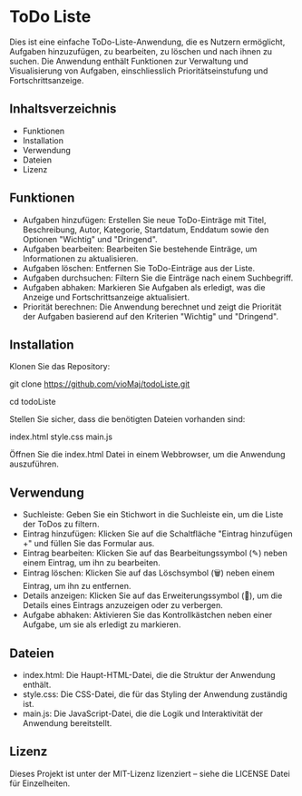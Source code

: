 # ToDo Liste
Dies ist eine einfache ToDo-Liste-Anwendung, die es Nutzern ermöglicht, Aufgaben hinzuzufügen, zu bearbeiten, zu löschen und nach ihnen zu suchen. Die Anwendung enthält Funktionen zur Verwaltung und Visualisierung von Aufgaben, einschliesslich Prioritätseinstufung und Fortschrittsanzeige.

## Inhaltsverzeichnis
- Funktionen
- Installation
- Verwendung
- Dateien
- Lizenz

## Funktionen

- Aufgaben hinzufügen: Erstellen Sie neue ToDo-Einträge mit Titel, Beschreibung, Autor, Kategorie, Startdatum, Enddatum sowie den Optionen "Wichtig" und "Dringend".
- Aufgaben bearbeiten: Bearbeiten Sie bestehende Einträge, um Informationen zu aktualisieren.
- Aufgaben löschen: Entfernen Sie ToDo-Einträge aus der Liste.
- Aufgaben durchsuchen: Filtern Sie die Einträge nach einem Suchbegriff.
- Aufgaben abhaken: Markieren Sie Aufgaben als erledigt, was die Anzeige und Fortschrittsanzeige aktualisiert.
- Priorität berechnen: Die Anwendung berechnet und zeigt die Priorität der Aufgaben basierend auf den Kriterien "Wichtig" und "Dringend".

## Installation

Klonen Sie das Repository:

git clone https://github.com/vioMaj/todoListe.git

cd todoListe

Stellen Sie sicher, dass die benötigten Dateien vorhanden sind:

index.html
style.css
main.js

Öffnen Sie die index.html Datei in einem Webbrowser, um die Anwendung auszuführen.

## Verwendung

- Suchleiste: Geben Sie ein Stichwort in die Suchleiste ein, um die Liste der ToDos zu filtern.
- Eintrag hinzufügen: Klicken Sie auf die Schaltfläche "Eintrag hinzufügen +" und füllen Sie das Formular aus.
- Eintrag bearbeiten: Klicken Sie auf das Bearbeitungssymbol (✎) neben einem Eintrag, um ihn zu bearbeiten.
- Eintrag löschen: Klicken Sie auf das Löschsymbol (🗑️) neben einem Eintrag, um ihn zu entfernen.
- Details anzeigen: Klicken Sie auf das Erweiterungssymbol (🔽), um die Details eines Eintrags anzuzeigen oder zu verbergen.
- Aufgabe abhaken: Aktivieren Sie das Kontrollkästchen neben einer Aufgabe, um sie als erledigt zu markieren.

## Dateien

- index.html: Die Haupt-HTML-Datei, die die Struktur der Anwendung enthält.
- style.css: Die CSS-Datei, die für das Styling der Anwendung zuständig ist.
- main.js: Die JavaScript-Datei, die die Logik und Interaktivität der Anwendung bereitstellt.
  
## Lizenz
Dieses Projekt ist unter der MIT-Lizenz lizenziert – siehe die LICENSE Datei für Einzelheiten.

